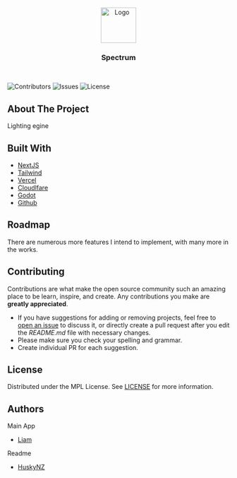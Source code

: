 <br/>
<p align="center">
  <a href="https://github.com/SpectrumPro/Spectrum-Website/">
    <img src="" alt="Logo" width="80" height="80">
  </a>

  <h3 align="center">Spectrum</h3>
  <br>

</p>

![Contributors](https://img.shields.io/github/contributors/SpectrumPro/Spectrum?color=dark-green) ![Issues](https://img.shields.io/github/issues/Spectrum?color=dark-green) ![License](https://img.shields.io/github/license/Spectrum?color=dark-green)

## About The Project

Lighting egine 
## Built With
* [NextJS](https://nextjs.org/)
* [Tailwind](https://tailwindcss.com/)
* [Vercel](https://vercel.com/)
* [Cloudlfare](https://www.cloudflare.com/)
* [Godot](https://godotengine.org/)
* [Github](https://github.com/)

## Roadmap

There are numerous more features I intend to implement, with many more in the works.

## Contributing

Contributions are what make the open source community such an amazing place to be learn, inspire, and create. Any contributions you make are **greatly appreciated**.

* If you have suggestions for adding or removing projects, feel free to [open an issue](https://github.com/issues/new/SpectrumPro/Spectrum) to discuss it, or directly create a pull request after you edit the *README.md* file with necessary changes.
* Please make sure you check your spelling and grammar.
* Create individual PR for each suggestion.

## License

Distributed under the MPL License. See [LICENSE](https://github.com/SpectrumPro/Spectrum/blob/master/LICENSE) for more information.

## Authors

Main App
* [Liam](https://liamsherwin.tech/)

Readme
* [HuskyNZ](https://www.husky.nz)
